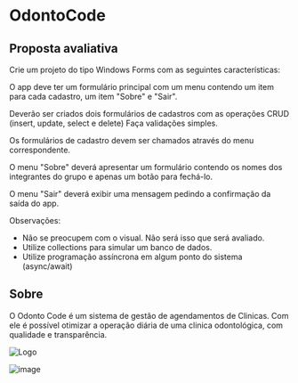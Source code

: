 # OdontoCode

## Proposta avaliativa

Crie um projeto do tipo Windows Forms com as seguintes características:

O app deve ter um formulário principal com um menu contendo um item para cada cadastro, um item "Sobre" e "Sair".

Deverão ser criados dois formulários de cadastros com as operações CRUD (insert, update, select e delete)
Faça validações simples.

Os formulários de cadastro devem ser chamados através do menu correspondente.

O menu "Sobre" deverá apresentar um formulário contendo os nomes dos integrantes do grupo e apenas um botão para fechá-lo.

O menu "Sair" deverá exibir uma mensagem pedindo a confirmação da saída do app.

Observações:

* Não se preocupem com o visual. Não será isso que será avaliado.
* Utilize collections para simular um banco de dados.
* Utilize programação assíncrona em algum ponto do sistema (async/await)

## Sobre
O Odonto Code é um sistema de gestão de agendamentos de Clinicas. 
Com ele é possível otimizar a operação diária de uma clinica odontológica, com qualidade e transparência.

![Logo](https://user-images.githubusercontent.com/38474570/184048765-c7351818-b977-4e7e-84c6-37fa23d70020.png)

![image](https://user-images.githubusercontent.com/38474570/187754515-682326e9-4e8d-49ad-b310-d4cfd674874c.png)
